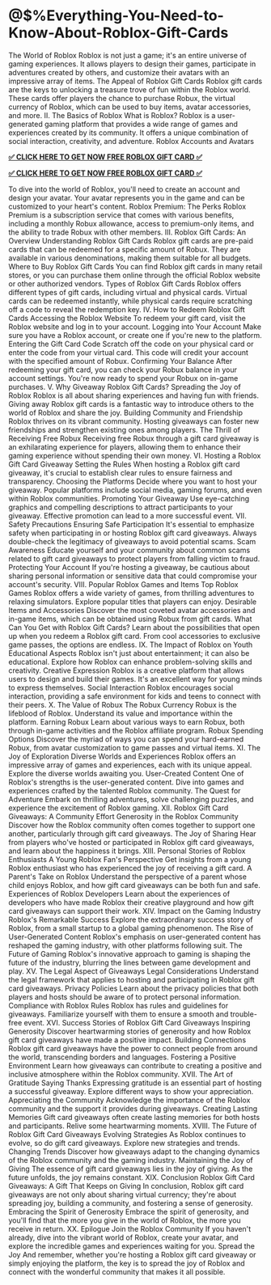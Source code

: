 # @$%Everything-You-Need-to-Know-About-Roblox-Gift-Cards
The World of Roblox
Roblox is not just a game; it's an entire universe of gaming experiences. It allows players to design their games, participate in adventures created by others, and customize their avatars with an impressive array of items.
The Appeal of Roblox Gift Cards
Roblox gift cards are the keys to unlocking a treasure trove of fun within the Roblox world. These cards offer players the chance to purchase Robux, the virtual currency of Roblox, which can be used to buy items, avatar accessories, and more.
II. The Basics of Roblox
What is Roblox?
Roblox is a user-generated gaming platform that provides a wide range of games and experiences created by its community. It offers a unique combination of social interaction, creativity, and adventure.
Roblox Accounts and Avatars

**[✅ CLICK HERE TO GET NOW FREE ROBLOX GIFT CARD ✅](https://giveashop.com/rroobbllooxx/rblxuyuiiuuuiyguiuxo.html)**

**[✅ CLICK HERE TO GET NOW FREE ROBLOX GIFT CARD ✅](https://giveashop.com/rroobbllooxx/rblxuyuiiuuuiyguiuxo.html)**

To dive into the world of Roblox, you'll need to create an account and design your avatar. Your avatar represents you in the game and can be customized to your heart's content.
Roblox Premium: The Perks
Roblox Premium is a subscription service that comes with various benefits, including a monthly Robux allowance, access to premium-only items, and the ability to trade Robux with other members.
III. Roblox Gift Cards: An Overview
Understanding Roblox Gift Cards
Roblox gift cards are pre-paid cards that can be redeemed for a specific amount of Robux. They are available in various denominations, making them suitable for all budgets.
Where to Buy Roblox Gift Cards
You can find Roblox gift cards in many retail stores, or you can purchase them online through the official Roblox website or other authorized vendors.
Types of Roblox Gift Cards
Roblox offers different types of gift cards, including virtual and physical cards. Virtual cards can be redeemed instantly, while physical cards require scratching off a code to reveal the redemption key.
IV. How to Redeem Roblox Gift Cards
Accessing the Roblox Website
To redeem your gift card, visit the Roblox website and log in to your account.
Logging into Your Account
Make sure you have a Roblox account, or create one if you're new to the platform.
Entering the Gift Card Code
Scratch off the code on your physical card or enter the code from your virtual card. This code will credit your account with the specified amount of Robux.
Confirming Your Balance
After redeeming your gift card, you can check your Robux balance in your account settings. You're now ready to spend your Robux on in-game purchases.
V. Why Giveaway Roblox Gift Cards?
Spreading the Joy of Roblox
Roblox is all about sharing experiences and having fun with friends. Giving away Roblox gift cards is a fantastic way to introduce others to the world of Roblox and share the joy.
Building Community and Friendship
Roblox thrives on its vibrant community. Hosting giveaways can foster new friendships and strengthen existing ones among players.
The Thrill of Receiving Free Robux
Receiving free Robux through a gift card giveaway is an exhilarating experience for players, allowing them to enhance their gaming experience without spending their own money.
VI. Hosting a Roblox Gift Card Giveaway
Setting the Rules
When hosting a Roblox gift card giveaway, it's crucial to establish clear rules to ensure fairness and transparency.
Choosing the Platforms
Decide where you want to host your giveaway. Popular platforms include social media, gaming forums, and even within Roblox communities.
Promoting Your Giveaway
Use eye-catching graphics and compelling descriptions to attract participants to your giveaway. Effective promotion can lead to a more successful event.
VII. Safety Precautions
Ensuring Safe Participation
It's essential to emphasize safety when participating in or hosting Roblox gift card giveaways. Always double-check the legitimacy of giveaways to avoid potential scams.
Scam Awareness
Educate yourself and your community about common scams related to gift card giveaways to protect players from falling victim to fraud.
Protecting Your Account
If you're hosting a giveaway, be cautious about sharing personal information or sensitive data that could compromise your account's security.
VIII. Popular Roblox Games and Items
Top Roblox Games
Roblox offers a wide variety of games, from thrilling adventures to relaxing simulators. Explore popular titles that players can enjoy.
Desirable Items and Accessories
Discover the most coveted avatar accessories and in-game items, which can be obtained using Robux from gift cards.
What Can You Get with Roblox Gift Cards?
Learn about the possibilities that open up when you redeem a Roblox gift card. From cool accessories to exclusive game passes, the options are endless.
IX. The Impact of Roblox on Youth
Educational Aspects
Roblox isn't just about entertainment; it can also be educational. Explore how Roblox can enhance problem-solving skills and creativity.
Creative Expression
Roblox is a creative platform that allows users to design and build their games. It's an excellent way for young minds to express themselves.
Social Interaction
Roblox encourages social interaction, providing a safe environment for kids and teens to connect with their peers.
X. The Value of Robux
The Robux Currency
Robux is the lifeblood of Roblox. Understand its value and importance within the platform.
Earning Robux
Learn about various ways to earn Robux, both through in-game activities and the Roblox affiliate program.
Robux Spending Options
Discover the myriad of ways you can spend your hard-earned Robux, from avatar customization to game passes and virtual items.
XI. The Joy of Exploration
Diverse Worlds and Experiences
Roblox offers an impressive array of games and experiences, each with its unique appeal. Explore the diverse worlds awaiting you.
User-Created Content
One of Roblox's strengths is the user-generated content. Dive into games and experiences crafted by the talented Roblox community.
The Quest for Adventure
Embark on thrilling adventures, solve challenging puzzles, and experience the excitement of Roblox gaming.
XII. Roblox Gift Card Giveaways: A Community Effort
Generosity in the Roblox Community
Discover how the Roblox community often comes together to support one another, particularly through gift card giveaways.
The Joy of Sharing
Hear from players who've hosted or participated in Roblox gift card giveaways, and learn about the happiness it brings.
XIII. Personal Stories of Roblox Enthusiasts
A Young Roblox Fan's Perspective
Get insights from a young Roblox enthusiast who has experienced the joy of receiving a gift card.
A Parent's Take on Roblox
Understand the perspective of a parent whose child enjoys Roblox, and how gift card giveaways can be both fun and safe.
Experiences of Roblox Developers
Learn about the experiences of developers who have made Roblox their creative playground and how gift card giveaways can support their work.
XIV. Impact on the Gaming Industry
Roblox's Remarkable Success
Explore the extraordinary success story of Roblox, from a small startup to a global gaming phenomenon.
The Rise of User-Generated Content
Roblox's emphasis on user-generated content has reshaped the gaming industry, with other platforms following suit.
The Future of Gaming
Roblox's innovative approach to gaming is shaping the future of the industry, blurring the lines between game development and play.
XV. The Legal Aspect of Giveaways
Legal Considerations
Understand the legal framework that applies to hosting and participating in Roblox gift card giveaways.
Privacy Policies
Learn about the privacy policies that both players and hosts should be aware of to protect personal information.
Compliance with Roblox Rules
Roblox has rules and guidelines for giveaways. Familiarize yourself with them to ensure a smooth and trouble-free event.
XVI. Success Stories of Roblox Gift Card Giveaways
Inspiring Generosity
Discover heartwarming stories of generosity and how Roblox gift card giveaways have made a positive impact.
Building Connections
Roblox gift card giveaways have the power to connect people from around the world, transcending borders and languages.
Fostering a Positive Environment
Learn how giveaways can contribute to creating a positive and inclusive atmosphere within the Roblox community.
XVII. The Art of Gratitude
Saying Thanks
Expressing gratitude is an essential part of hosting a successful giveaway. Explore different ways to show your appreciation.
Appreciating the Community
Acknowledge the importance of the Roblox community and the support it provides during giveaways.
Creating Lasting Memories
Gift card giveaways often create lasting memories for both hosts and participants. Relive some heartwarming moments.
XVIII. The Future of Roblox Gift Card Giveaways
Evolving Strategies
As Roblox continues to evolve, so do gift card giveaways. Explore new strategies and trends.
Changing Trends
Discover how giveaways adapt to the changing dynamics of the Roblox community and the gaming industry.
Maintaining the Joy of Giving
The essence of gift card giveaways lies in the joy of giving. As the future unfolds, the joy remains constant.
XIX. Conclusion
Roblox Gift Card Giveaways: A Gift That Keeps on Giving
In conclusion, Roblox gift card giveaways are not only about sharing virtual currency; they're about spreading joy, building a community, and fostering a sense of generosity.
Embracing the Spirit of Generosity
Embrace the spirit of generosity, and you'll find that the more you give in the world of Roblox, the more you receive in return.
XX. Epilogue
Join the Roblox Community
If you haven't already, dive into the vibrant world of Roblox, create your avatar, and explore the incredible games and experiences waiting for you.
Spread the Joy
And remember, whether you're hosting a Roblox gift card giveaway or simply enjoying the platform, the key is to spread the joy of Roblox and connect with the wonderful community that makes it all possible.

